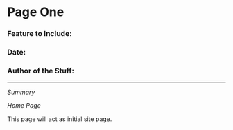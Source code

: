 # Page One

### Feature to Include:

### Date:

### Author of the Stuff:

***

_Summary_

_Home Page_

This page will act as initial site page.
